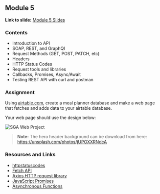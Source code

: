 ## Module 5
**Link to slide:** [Module 5 Slides][1]

### Contents
- Introduction to API
- SOAP, REST, and GraphQl
- Request Methods (GET, POST, PATCH, etc)
- Headers
- HTTP Status Codes
- Request tools and libraries
- Callbacks, Promises, Async/Await
- Testing REST API with curl and postman

### Assignment
Using [airtable.com](https://airtable.com), create a meal planner database and
make a web page that fetches and adds data to your airtable database.

Your web page should use the design below:

![SGA Web Project](https://raw.githubusercontent.com/josephrexme/frontend-training/master/assets/SGA%20web%20project.jpg)


> **Note:** The hero header background can be download from here: https://unsplash.com/photos/jUPOXXRNdcA

### Resources and Links
- [httpstatuscodes][2]
- [Fetch API][3]
- [Axios HTTP request library][4]
- [JavaScript Promises][5]
- [Asynchronous Functions][6]

[1]: https://app.ludus.one/f8072efe-3099-4bec-9cf1-90f81b8dcfea#1
[2]: https://httpstatuses.com
[3]: https://developer.mozilla.org/en-US/docs/Web/API/Fetch_API
[4]: https://github.com/axios/axios
[5]: https://developer.mozilla.org/en-US/docs/Web/JavaScript/Reference/Global_Objects/Promise
[6]: https://developer.mozilla.org/en-US/docs/Web/JavaScript/Reference/Statements/async_function
